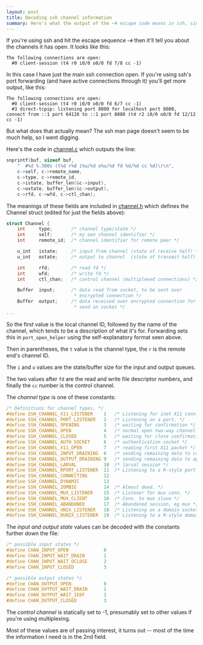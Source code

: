 ```yaml
---
layout: post
title: Decoding ssh channel information
summary: Here's what the output of the ~# escape code means in ssh, since it doesn't seem to be in the man page.
---
```

If you're using ssh and hit the escape sequence `~#` then it'll tell you about the channels it has open. It looks like this:

```
The following connections are open:
  #0 client-session (t4 r0 i0/0 o0/0 fd 7/8 cc -1)
```

In this case I have just the main ssh connection open. If you're using ssh's port forwarding (and have active connections through it) you'll get more output, like this:

```
The following connections are open:
  #0 client-session (t4 r0 i0/0 o0/0 fd 6/7 cc -1)
  #3 direct-tcpip: listening port 8080 for localhost port 8080, connect from ::1 port 64126 to ::1 port 8080 (t4 r2 i0/0 o0/0 fd 12/12 cc -1)
```

But what does that actually mean? The ssh man page doesn't seem to be much help, so I went digging.

Here's the code in [channel.c](http://cvsweb.openbsd.org/cgi-bin/cvsweb/src/usr.bin/ssh/channel.c) which outputs the line:

```c
snprintf(buf, sizeof buf,
    "  #%d %.300s (t%d r%d i%u/%d o%u/%d fd %d/%d cc %d)\r\n",
    c->self, c->remote_name,
    c->type, c->remote_id,
    c->istate, buffer_len(&c->input),
    c->ostate, buffer_len(&c->output),
    c->rfd, c->wfd, c->ctl_chan);
```

The meanings of these fields are included in [channel.h](http://cvsweb.openbsd.org/cgi-bin/cvsweb/src/usr.bin/ssh/channel.h) which defines the Channel struct (edited for just the fields above):

```c
struct Channel {
    int     type;       /* channel type/state */
    int     self;       /* my own channel identifier */
    int     remote_id;  /* channel identifier for remote peer */

    u_int   istate;     /* input from channel (state of receive half) */
    u_int   ostate;     /* output to channel  (state of transmit half) */

    int     rfd;        /* read fd */
    int     wfd;        /* write fd */
    int     ctl_chan;   /* control channel (multiplexed connections) */

    Buffer  input;      /* data read from socket, to be sent over
                         * encrypted connection */
    Buffer  output;     /* data received over encrypted connection for
                         * send on socket */
...
```

So the first value is the local channel ID, followed by the name of the channel, which tends to be a description of what it's for. Forwarding sets this in `port_open_helper` using the self-explanatory format seen above.

Then in parentheses, the `t` value is the channel type, the `r` is the remote end's channel ID. 

The `i` and `o` values are the state/buffer size for the input and output queues. 

The two values after `fd` are the read and write file descriptor numbers, and finally the `cc` number is the control channel.

The *channel type* is one of these constants:

```c
/* Definitions for channel types. */
#define SSH_CHANNEL_X11_LISTENER    1   /* Listening for inet X11 conn. */
#define SSH_CHANNEL_PORT_LISTENER   2   /* Listening on a port. */
#define SSH_CHANNEL_OPENING         3   /* waiting for confirmation */
#define SSH_CHANNEL_OPEN            4   /* normal open two-way channel */
#define SSH_CHANNEL_CLOSED          5   /* waiting for close confirmation */
#define SSH_CHANNEL_AUTH_SOCKET     6   /* authentication socket */
#define SSH_CHANNEL_X11_OPEN        7   /* reading first X11 packet */
#define SSH_CHANNEL_INPUT_DRAINING  8   /* sending remaining data to conn */
#define SSH_CHANNEL_OUTPUT_DRAINING 9   /* sending remaining data to app */
#define SSH_CHANNEL_LARVAL          10  /* larval session */
#define SSH_CHANNEL_RPORT_LISTENER  11  /* Listening to a R-style port  */
#define SSH_CHANNEL_CONNECTING      12
#define SSH_CHANNEL_DYNAMIC         13
#define SSH_CHANNEL_ZOMBIE          14  /* Almost dead. */
#define SSH_CHANNEL_MUX_LISTENER    15  /* Listener for mux conn. */
#define SSH_CHANNEL_MUX_CLIENT      16  /* Conn. to mux slave */
#define SSH_CHANNEL_ABANDONED       17  /* Abandoned session, eg mux */
#define SSH_CHANNEL_UNIX_LISTENER   18  /* Listening on a domain socket. */
#define SSH_CHANNEL_RUNIX_LISTENER  19  /* Listening to a R-style domain socket. */
```

The *input and output state* values can be decoded with the constants further down the file:

```c
/* possible input states */
#define CHAN_INPUT_OPEN             0
#define CHAN_INPUT_WAIT_DRAIN       1
#define CHAN_INPUT_WAIT_OCLOSE      2
#define CHAN_INPUT_CLOSED           3

/* possible output states */
#define CHAN_OUTPUT_OPEN            0
#define CHAN_OUTPUT_WAIT_DRAIN      1
#define CHAN_OUTPUT_WAIT_IEOF       2
#define CHAN_OUTPUT_CLOSED          3
```

The *control channel* is statically set to -1, presumably set to other values if you're using multiplexing.

Most of these values are of passing interest, it turns out -- most of the time the information I need is in the 2nd field.
